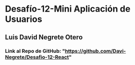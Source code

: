 # Desafío-12-Mini Aplicación de Usuarios

## Luis David Negrete Otero

### Link al Repo de GitHub: "https://github.com/Davi-Negrete/Desafio-12-React"


